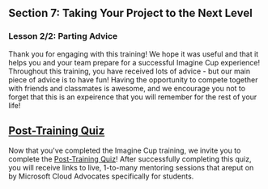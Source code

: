 ## Section 7: Taking Your Project to the Next Level
### Lesson 2/2: Parting Advice

Thank you for engaging with this training! We hope it was useful and that it helps you and your team prepare for a successful Imagine Cup experience! Throughout this training, you have received lots of advice - but our main piece of advice is to have fun! Having the opportunity to compete together with friends and classmates is awesome, and we encourage you not to forget that this is an expeirence that you will remember for the rest of your life!

## [Post-Training Quiz](https://zealous-pebble-06ae2440f.azurestaticapps.net/quiz/1)

Now that you've completed the Imagine Cup training, we invite you to complete the [Post-Training Quiz](https://zealous-pebble-06ae2440f.azurestaticapps.net/quiz/1)! After successfully completing this quiz, you will receive links to live, 1-to-many mentoring sessions that areput on by Microsoft Cloud Advocates specifically for students. 




